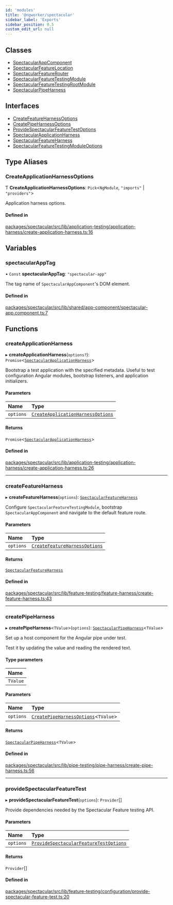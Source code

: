 ```yaml
---
id: 'modules'
title: '@ngworker/spectacular'
sidebar_label: 'Exports'
sidebar_position: 0.5
custom_edit_url: null
---
```


## Classes

- [SpectacularAppComponent](classes/SpectacularAppComponent.md)
- [SpectacularFeatureLocation](classes/SpectacularFeatureLocation.md)
- [SpectacularFeatureRouter](classes/SpectacularFeatureRouter.md)
- [SpectacularFeatureTestingModule](classes/SpectacularFeatureTestingModule.md)
- [SpectacularFeatureTestingRootModule](classes/SpectacularFeatureTestingRootModule.md)
- [SpectacularPipeHarness](classes/SpectacularPipeHarness.md)

## Interfaces

- [CreateFeatureHarnessOptions](interfaces/CreateFeatureHarnessOptions.md)
- [CreatePipeHarnessOptions](interfaces/CreatePipeHarnessOptions.md)
- [ProvideSpectacularFeatureTestOptions](interfaces/ProvideSpectacularFeatureTestOptions.md)
- [SpectacularApplicationHarness](interfaces/SpectacularApplicationHarness.md)
- [SpectacularFeatureHarness](interfaces/SpectacularFeatureHarness.md)
- [SpectacularFeatureTestingModuleOptions](interfaces/SpectacularFeatureTestingModuleOptions.md)

## Type Aliases

### CreateApplicationHarnessOptions

Ƭ **CreateApplicationHarnessOptions**: `Pick`<`NgModule`, `"imports"` \|
`"providers"`\>

Application harness options.

#### Defined in

[packages/spectacular/src/lib/application-testing/application-harness/create-application-harness.ts:16](https://github.com/ngworker/ngworker/blob/c91c5ac/packages/spectacular/src/lib/application-testing/application-harness/create-application-harness.ts#L16)

## Variables

### spectacularAppTag

• `Const` **spectacularAppTag**: `"spectacular-app"`

The tag name of `SpectacularAppComponent`'s DOM element.

#### Defined in

[packages/spectacular/src/lib/shared/app-component/spectacular-app.component.ts:7](https://github.com/ngworker/ngworker/blob/c91c5ac/packages/spectacular/src/lib/shared/app-component/spectacular-app.component.ts#L7)

## Functions

### createApplicationHarness

▸ **createApplicationHarness**(`options?`):
`Promise`<[`SpectacularApplicationHarness`](interfaces/SpectacularApplicationHarness.md)\>

Bootstrap a test application with the specified metadata. Useful to test
configuration Angular modules, bootstrap listeners, and application
initializers.

#### Parameters

| Name      | Type                                                                            |
| :-------- | :------------------------------------------------------------------------------ |
| `options` | [`CreateApplicationHarnessOptions`](modules.md#createapplicationharnessoptions) |

#### Returns

`Promise`<[`SpectacularApplicationHarness`](interfaces/SpectacularApplicationHarness.md)\>

#### Defined in

[packages/spectacular/src/lib/application-testing/application-harness/create-application-harness.ts:26](https://github.com/ngworker/ngworker/blob/c91c5ac/packages/spectacular/src/lib/application-testing/application-harness/create-application-harness.ts#L26)

---

### createFeatureHarness

▸ **createFeatureHarness**(`options`):
[`SpectacularFeatureHarness`](interfaces/SpectacularFeatureHarness.md)

Configure `SpectacularFeatureTestingModule`, bootstrap `SpectacularAppComponent`
and navigate to the default feature route.

#### Parameters

| Name      | Type                                                                       |
| :-------- | :------------------------------------------------------------------------- |
| `options` | [`CreateFeatureHarnessOptions`](interfaces/CreateFeatureHarnessOptions.md) |

#### Returns

[`SpectacularFeatureHarness`](interfaces/SpectacularFeatureHarness.md)

#### Defined in

[packages/spectacular/src/lib/feature-testing/feature-harness/create-feature-harness.ts:43](https://github.com/ngworker/ngworker/blob/c91c5ac/packages/spectacular/src/lib/feature-testing/feature-harness/create-feature-harness.ts#L43)

---

### createPipeHarness

▸ **createPipeHarness**<`TValue`\>(`options`):
[`SpectacularPipeHarness`](classes/SpectacularPipeHarness.md)<`TValue`\>

Set up a host component for the Angular pipe under test.

Test it by updating the value and reading the rendered text.

#### Type parameters

| Name     |
| :------- |
| `TValue` |

#### Parameters

| Name      | Type                                                                            |
| :-------- | :------------------------------------------------------------------------------ |
| `options` | [`CreatePipeHarnessOptions`](interfaces/CreatePipeHarnessOptions.md)<`TValue`\> |

#### Returns

[`SpectacularPipeHarness`](classes/SpectacularPipeHarness.md)<`TValue`\>

#### Defined in

[packages/spectacular/src/lib/pipe-testing/pipe-harness/create-pipe-harness.ts:56](https://github.com/ngworker/ngworker/blob/c91c5ac/packages/spectacular/src/lib/pipe-testing/pipe-harness/create-pipe-harness.ts#L56)

---

### provideSpectacularFeatureTest

▸ **provideSpectacularFeatureTest**(`options`): `Provider`[]

Provide dependencies needed by the Spectacular Feature testing API.

#### Parameters

| Name      | Type                                                                                         |
| :-------- | :------------------------------------------------------------------------------------------- |
| `options` | [`ProvideSpectacularFeatureTestOptions`](interfaces/ProvideSpectacularFeatureTestOptions.md) |

#### Returns

`Provider`[]

#### Defined in

[packages/spectacular/src/lib/feature-testing/configuration/provide-spectacular-feature-test.ts:20](https://github.com/ngworker/ngworker/blob/c91c5ac/packages/spectacular/src/lib/feature-testing/configuration/provide-spectacular-feature-test.ts#L20)
